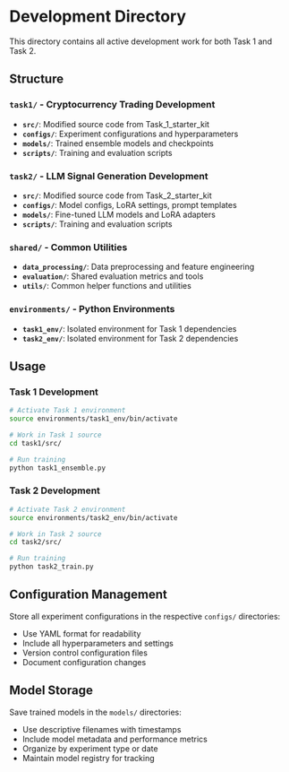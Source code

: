 # Development Directory

This directory contains all active development work for both Task 1 and Task 2.

## Structure

### `task1/` - Cryptocurrency Trading Development
- **`src/`**: Modified source code from Task_1_starter_kit
- **`configs/`**: Experiment configurations and hyperparameters
- **`models/`**: Trained ensemble models and checkpoints
- **`scripts/`**: Training and evaluation scripts

### `task2/` - LLM Signal Generation Development  
- **`src/`**: Modified source code from Task_2_starter_kit
- **`configs/`**: Model configs, LoRA settings, prompt templates
- **`models/`**: Fine-tuned LLM models and LoRA adapters
- **`scripts/`**: Training and evaluation scripts

### `shared/` - Common Utilities
- **`data_processing/`**: Data preprocessing and feature engineering
- **`evaluation/`**: Shared evaluation metrics and tools
- **`utils/`**: Common helper functions and utilities

### `environments/` - Python Environments
- **`task1_env/`**: Isolated environment for Task 1 dependencies
- **`task2_env/`**: Isolated environment for Task 2 dependencies

## Usage

### Task 1 Development
```bash
# Activate Task 1 environment
source environments/task1_env/bin/activate

# Work in Task 1 source
cd task1/src/

# Run training
python task1_ensemble.py
```

### Task 2 Development
```bash
# Activate Task 2 environment  
source environments/task2_env/bin/activate

# Work in Task 2 source
cd task2/src/

# Run training
python task2_train.py
```

## Configuration Management

Store all experiment configurations in the respective `configs/` directories:
- Use YAML format for readability
- Include all hyperparameters and settings
- Version control configuration files
- Document configuration changes

## Model Storage

Save trained models in the `models/` directories:
- Use descriptive filenames with timestamps
- Include model metadata and performance metrics
- Organize by experiment type or date
- Maintain model registry for tracking